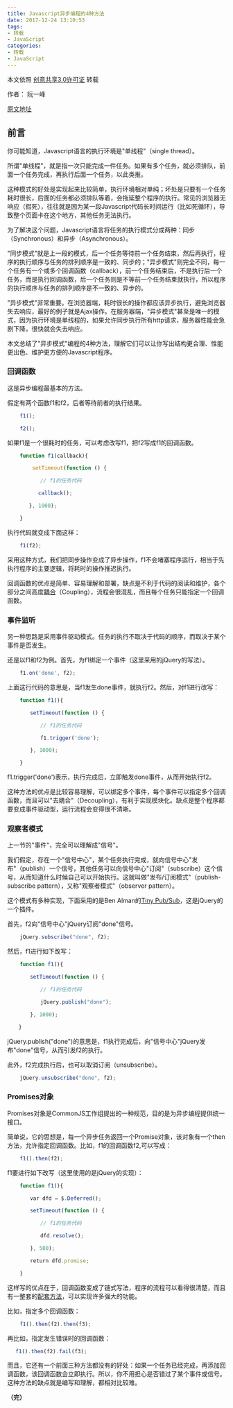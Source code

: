 ```yaml
---
title: Javascript异步编程的4种方法
date: 2017-12-24 13:10:53
tags:
- 转载
- JavaScript
categories:
- 转载
- JavaScript
---
```


本文依照 [创意共享3.0许可证](https://creativecommons.org/licenses/by-nc-nd/3.0/deed.zh) 转载

作者： 阮一峰

[原文地址](http://www.ruanyifeng.com/blog/2012/12/asynchronous%EF%BC%BFjavascript.html)

## 前言

你可能知道，Javascript语言的执行环境是"单线程"（single thread）。

所谓"单线程"，就是指一次只能完成一件任务。如果有多个任务，就必须排队，前面一个任务完成，再执行后面一个任务，以此类推。

这种模式的好处是实现起来比较简单，执行环境相对单纯；坏处是只要有一个任务耗时很长，后面的任务都必须排队等着，会拖延整个程序的执行。常见的浏览器无响应（假死），往往就是因为某一段Javascript代码长时间运行（比如死循环），导致整个页面卡在这个地方，其他任务无法执行。

为了解决这个问题，Javascript语言将任务的执行模式分成两种：同步（Synchronous）和异步（Asynchronous）。

"同步模式"就是上一段的模式，后一个任务等待前一个任务结束，然后再执行，程序的执行顺序与任务的排列顺序是一致的、同步的；"异步模式"则完全不同，每一个任务有一个或多个回调函数（callback），前一个任务结束后，不是执行后一个任务，而是执行回调函数，后一个任务则是不等前一个任务结束就执行，所以程序的执行顺序与任务的排列顺序是不一致的、异步的。

"异步模式"非常重要。在浏览器端，耗时很长的操作都应该异步执行，避免浏览器失去响应，最好的例子就是Ajax操作。在服务器端，"异步模式"甚至是唯一的模式，因为执行环境是单线程的，如果允许同步执行所有http请求，服务器性能会急剧下降，很快就会失去响应。

本文总结了"异步模式"编程的4种方法，理解它们可以让你写出结构更合理、性能更出色、维护更方便的Javascript程序。

### 回调函数

这是异步编程最基本的方法。

假定有两个函数f1和f2，后者等待前者的执行结果。

```js
    f1();

    f2();
```

如果f1是一个很耗时的任务，可以考虑改写f1，把f2写成f1的回调函数。

```js
    function f1(callback){

        setTimeout(function () {

    　　　　// f1的任务代码

　　　　　　callback();

  　　　}, 1000);

    }

```

执行代码就变成下面这样：

```js
    f1(f2);
```

采用这种方式，我们把同步操作变成了异步操作，f1不会堵塞程序运行，相当于先执行程序的主要逻辑，将耗时的操作推迟执行。

回调函数的优点是简单、容易理解和部署，缺点是不利于代码的阅读和维护，各个部分之间高度[耦合][Coupling]（Coupling），流程会很混乱，而且每个任务只能指定一个回调函数。


### 事件监听

另一种思路是采用事件驱动模式。任务的执行不取决于代码的顺序，而取决于某个事件是否发生。

还是以f1和f2为例。首先，为f1绑定一个事件（这里采用的jQuery的写法）。

```js
    f1.on('done', f2);
```

上面这行代码的意思是，当f1发生done事件，就执行f2。然后，对f1进行改写：

```js
    function f1(){

    　　setTimeout(function () {

    　　　　// f1的任务代码

    　　　　f1.trigger('done');

    　　}, 1000);

    }

```

f1.trigger('done')表示，执行完成后，立即触发done事件，从而开始执行f2。

这种方法的优点是比较容易理解，可以绑定多个事件，每个事件可以指定多个回调函数，而且可以"去耦合"（Decoupling），有利于实现模块化。缺点是整个程序都要变成事件驱动型，运行流程会变得很不清晰。


### 观察者模式

上一节的"事件"，完全可以理解成"信号"。

我们假定，存在一个"信号中心"，某个任务执行完成，就向信号中心"发布"（publish）一个信号，其他任务可以向信号中心"订阅"（subscribe）这个信号，从而知道什么时候自己可以开始执行。这就叫做"发布/订阅模式"（publish-subscribe pattern），又称"观察者模式"（observer pattern）。

这个模式有多种实现，下面采用的是Ben Alman的[Tiny Pub/Sub][Tiny Pub/Sub]，这是jQuery的一个插件。

首先，f2向"信号中心"jQuery订阅"done"信号。

```js
    jQuery.subscribe("done", f2);
```

然后，f1进行如下改写：

```js
    function f1(){

    　　setTimeout(function () {

    　　　　// f1的任务代码

    　　　　jQuery.publish("done");

    　　}, 1000);

  　}

```

jQuery.publish("done")的意思是，f1执行完成后，向"信号中心"jQuery发布"done"信号，从而引发f2的执行。

此外，f2完成执行后，也可以取消订阅（unsubscribe）。

```js
    jQuery.unsubscribe("done", f2);
```

### Promises对象

Promises对象是CommonJS工作组提出的一种规范，目的是为异步编程提供统一接口。

简单说，它的思想是，每一个异步任务返回一个Promise对象，该对象有一个then方法，允许指定回调函数。比如，f1的回调函数f2,可以写成：

```js
    f1().then(f2);
```

f1要进行如下改写（这里使用的是jQuery的实现）：


```js
    function f1(){

    　　var dfd = $.Deferred();

    　　setTimeout(function () {

    　　　　// f1的任务代码

    　　　　dfd.resolve();

    　　}, 500);

    　　return dfd.promise;

    }
```

这样写的优点在于，回调函数变成了链式写法，程序的流程可以看得很清楚，而且有一整套的[配套方法][jQuery的promise实现]，可以实现许多强大的功能。

比如，指定多个回调函数：

```js
    f1().then(f2).then(f3);
```

再比如，指定发生错误时的回调函数：

```js
　 f1().then(f2).fail(f3);
```

而且，它还有一个前面三种方法都没有的好处：如果一个任务已经完成，再添加回调函数，该回调函数会立即执行。所以，你不用担心是否错过了某个事件或信号。这种方法的缺点就是编写和理解，都相对比较难。


**（完）**

[Coupling]: <https://en.wikipedia.org/wiki/Coupling_(computer_programming)>

[Tiny Pub/Sub]: <https://github.com/cowboy/jquery-tiny-pubsub>

[jQuery的promise实现]: <http://api.jquery.com/category/deferred-object/>
<!-- more -->
